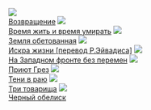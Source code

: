 ![](/books/prose_classic/Эрих%20Мария%20Ремарк/Возвращение.jpg)  
[Возвращение](/books/prose_classic/Эрих%20Мария%20Ремарк/Возвращение)
![](/books/prose_classic/Эрих%20Мария%20Ремарк/Время%20жить%20и%20время%20умирать.jpg)  
[Время жить и время умирать](/books/prose_classic/Эрих%20Мария%20Ремарк/Время%20жить%20и%20время%20умирать)
![](/books/prose_classic/Эрих%20Мария%20Ремарк/Земля%20обетованная.jpg)  
[Земля обетованная](/books/prose_classic/Эрих%20Мария%20Ремарк/Земля%20обетованная)
![](/books/prose_classic/Эрих%20Мария%20Ремарк/Искра%20жизни%20[перевод%20Р.Эйвадиса].jpg)  
[Искра жизни [перевод Р.Эйвадиса]](/books/prose_classic/Эрих%20Мария%20Ремарк/Искра%20жизни%20[перевод%20Р.Эйвадиса])
![](/books/prose_classic/Эрих%20Мария%20Ремарк/На%20Западном%20фронте%20без%20перемен.jpg)  
[На Западном фронте без перемен](/books/prose_classic/Эрих%20Мария%20Ремарк/На%20Западном%20фронте%20без%20перемен)
![](/books/prose_classic/Эрих%20Мария%20Ремарк/Приют%20Грез.jpg)  
[Приют Грез](/books/prose_classic/Эрих%20Мария%20Ремарк/Приют%20Грез)
![](/books/prose_classic/Эрих%20Мария%20Ремарк/Тени%20в%20раю.jpg)  
[Тени в раю](/books/prose_classic/Эрих%20Мария%20Ремарк/Тени%20в%20раю)
![](/books/prose_classic/Эрих%20Мария%20Ремарк/Три%20товарища.jpg)  
[Три товарища](/books/prose_classic/Эрих%20Мария%20Ремарк/Три%20товарища)
![](/books/prose_classic/Эрих%20Мария%20Ремарк/Черный%20обелиск.jpg)  
[Черный обелиск](/books/prose_classic/Эрих%20Мария%20Ремарк/Черный%20обелиск)